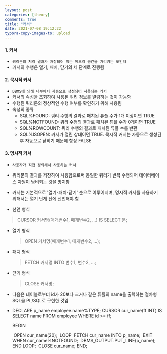 ```yaml
---
layout: post
categories: [theory]
comments: true
title: "커서"
date: 2021-07-08 19:12:22
typora-copy-images-to: upload
---
```


#### 1. 커서

- `쿼리문의 처리 결과가 저장되어 있는 메모리 공간을 가리키는 포인터`
- 커서의 수행은 열기, 패치, 닫기의 세 단계로 진행됨

#### 2. 묵시적 커서

- `DBMS에 의해 내부에서 자동으로 생성되어 사용되는 커서`
- 커서의 속성을 조회하여 사용된 쿼리 정보를 열람하는 것이 가능함
- 수행된 쿼리문의 정상적인 수행 여부를 확인하기 위해 사용됨
- 속성의 종류
  - SQL%FOUND: 쿼리 수행의 결과로 패치된 튜플 수가 1개 이상이면 TRUE
  - SQL%NOTFOUND: 쿼리 수행의 결과로 패치된 튜플 수가 0개이면 TRUE
  - SQL%ROWCOUNT: 쿼리 수행의 결과로 패치된 튜플 수를 반환
  - SQL%ISOPEN: 커서가 열린 상태이면 TRUE. 묵시적 커서는 자동으로 생성된 후 자동으로 닫히기 때문에 항상 FALSE

#### 3. 명시적 커서

- `사용자가 직접 정의해서 사용하는 커서`

- 쿼리문의 결과를 저장하여 사용함으로써 동일한 쿼리가 반복 수행되어 데이터베이스 자원이 낭비되는 것을 방지함

- 커서는 기본적으로 '열기-패치-닫기' 순으로 이루어지며, 명시적 커서를 사용하기 위해서는 열기 단계 전에 선언해야 함

-  선언 형식

  > CURSOR 커서명(매개변수1, 매개변수2, ...)
  > IS
  > SELECT 문;

- 열기 형식

  > OPEN 커서명(매개변수1, 매개변수2, ...);

- 패치 형식

  > FETCH 커서명 INTO 변수1, 변수2, ...;

- 닫기 형식

  > CLOSE 커서명;

- 다음은 <employee> 테이블로부터 id가 20보다 크거나 같은 튜플의 name을 출력하는 절차형 SQL을 PL/SQL로 구현한 것임

- DECLARE
  p_name employee.name%TYPE;
  CURSOR cur_name(ff INT)
  IS
  SELECT name FROM employee WHERE id >= ff;


  BEGIN

  ​    OPEN cur_name(20);
  ​    LOOP
  ​             FETCH cur_name INTO p_name;
  ​             EXIT WHEN cur_name%NOTFOUND;
  ​             DBMS_OUTPUT.PUT_LINE(p_name);
  ​     END LOOP;
  ​     CLOSE cur_name;
  END;